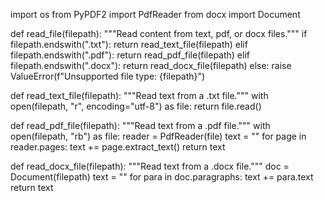import os
from PyPDF2 import PdfReader
from docx import Document

def read_file(filepath):
    """Read content from text, pdf, or docx files."""
    if filepath.endswith(".txt"):
        return read_text_file(filepath)
    elif filepath.endswith(".pdf"):
        return read_pdf_file(filepath)
    elif filepath.endswith(".docx"):
        return read_docx_file(filepath)
    else:
        raise ValueError(f"Unsupported file type: {filepath}")

def read_text_file(filepath):
    """Read text from a .txt file."""
    with open(filepath, "r", encoding="utf-8") as file:
        return file.read()

def read_pdf_file(filepath):
    """Read text from a .pdf file."""
    with open(filepath, "rb") as file:
        reader = PdfReader(file)
        text = ""
        for page in reader.pages:
            text += page.extract_text()
        return text

def read_docx_file(filepath):
    """Read text from a .docx file."""
    doc = Document(filepath)
    text = ""
    for para in doc.paragraphs:
        text += para.text
    return text
